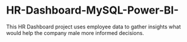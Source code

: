 # HR-Dashboard-MySQL-Power-BI-
This HR Dashboard project uses employee data to gather insights what would help the company male more informed decisions.
